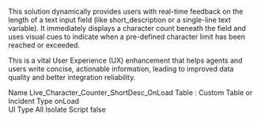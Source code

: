 This solution dynamically provides users with real-time feedback on the length of a text input field (like short_description or a single-line text variable).
It immediately displays a character count beneath the field and uses visual cues to indicate when a pre-defined character limit has been reached or exceeded.

This is a vital User Experience (UX) enhancement that helps agents and users write concise, actionable information, leading to improved data quality and better integration reliability.

Name	Live_Character_Counter_ShortDesc_OnLoad	
Table	: Custom Table or Incident
Type	onLoad	
UI Type	All	
Isolate Script	false
